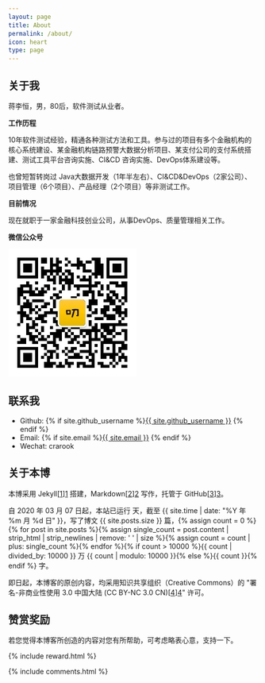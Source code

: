 ```yaml
---
layout: page
title: About
permalink: /about/
icon: heart
type: page
---
```


## 关于我

蒋李恒，男，80后，软件测试从业者。

**工作历程**

10年软件测试经验，精通各种测试方法和工具。参与过的项目有多个金融机构的核心系统建设、某金融机构链路预警大数据分析项目、某支付公司的支付系统搭建、测试工具平台咨询实施、CI&CD 咨询实施、DevOps体系建设等。

也曾短暂转岗过 Java大数据开发（1年半左右）、CI&CD&DevOps（2家公司）、项目管理（6个项目）、产品经理（2个项目）等非测试工作。

**目前情况**

现在就职于一家金融科技创业公司，从事DevOps、质量管理相关工作。


**微信公众号**

![](/assets/images/about/daodaotest.jpg)

## 联系我

- Github: {% if site.github_username %}<a href="https://github.com/{{ site.github_username }}" title="github_username">{{ site.github_username }}</a> {% endif %}
- Email: {% if site.email %}<a href="mailto:{{ site.email }}" title="email">{{ site.email }}</a> {% endif %}
- Wechat: crarook

## 关于本博

本博采用 Jekyll[[1]][1] 搭建，Markdown[[2]][2] 写作，托管于 GitHub[[3]][3]。

自 2020 年 03 月 07 日起，本站已运行 <span id="days"></span> 天，截至 {{ site.time | date: "%Y 年 %m 月 %d 日" }}，写了博文 {{ site.posts.size }} 篇，{% assign count = 0 %}{% for post in site.posts %}{% assign single_count = post.content | strip_html | strip_newlines | remove: ' ' | size %}{% assign count = count | plus: single_count %}{% endfor %}{% if count > 10000 %}{{ count | divided_by: 10000 }} 万 {{ count | modulo: 10000 }}{% else %}{{ count }}{% endif %} 字。

即日起，本博客的原创内容，均采用知识共享组织（Creative Commons）的 "署名-非商业性使用 3.0 中国大陆 (CC BY-NC 3.0 CN)[[4]][4]" 许可。

## 赞赏奖励

若您觉得本博客所创造的内容对您有所帮助，可考虑略表心意，支持一下。

{% include reward.html %}

[1]: https://jekyllrb.com/ 'Jekyll'
[2]: http://daringfireball.net/projects/markdown/ 'Markdown'
[3]: https://github.com/ 'GitHub'
[4]: http://creativecommons.org/licenses/by-nc/3.0/cn/ '署名-非商业性使用 3.0 中国大陆'

{% include comments.html %}

<script>
var days = 0, daysMax = Math.floor((Date.now() / 1000 - {{ "2020-03-07" | date: "%s" }}) / (60 * 60 * 24));
(function daysCount(){
    if(days > daysMax){
        document.getElementById('days').innerHTML = daysMax;
        return;
    } else {
        document.getElementById('days').innerHTML = days;
        days += 10;
        setTimeout(daysCount, 1);
    }
})();
</script>

